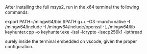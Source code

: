After installing the full msys2, run in the x64 terminal the following commands:

export PATH=/mingw64/bin:$PATH
g++ -O3 -march=native -I /mingw64/include -I /mingw64/include/openssl -L /mingw64/lib keyhunter.cpp -o keyhunter.exe -lssl -lcrypto -lsecp256k1 -lpthread

surely inside the terminal embedded on vscode, given the proper configuration.

